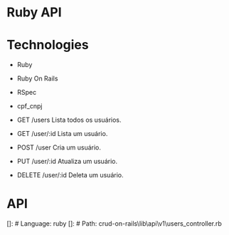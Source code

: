 # Ruby API

# Technologies
- Ruby
- Ruby On Rails
- RSpec
- cpf_cnpj

- GET /users Lista todos os usuários.
- GET /user/:id Lista um usuário.
- POST /user Cria um usuário.
- PUT /user/:id Atualiza um usuário.
- DELETE /user/:id Deleta um usuário.

# API
[]: # Language: ruby
[]: # Path: crud-on-rails\lib\api\v1\users_controller.rb
